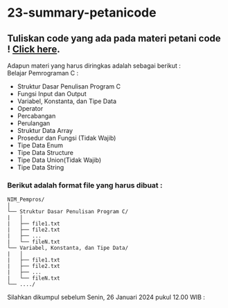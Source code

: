 # 23-summary-petanicode

## Tuliskan code yang ada pada materi petani code ! [Click here](https://www.petanikode.com/tutorial/c/).


Adapun materi yang harus diringkas adalah sebagai berikut :<br>
Belajar Pemrograman C :
    <ul>
        <li>Struktur Dasar Penulisan Program C</li>
        <li>Fungsi Input dan Output</li>
        <li>Variabel, Konstanta, dan Tipe Data</li>
        <li>Operator</li>
        <li>Percabangan</li>
        <li>Perulangan</li>
        <li>Struktur Data Array</li>
        <li>Prosedur dan Fungsi (Tidak Wajib)</li>
        <li>Tipe Data Enum</li>
        <li>Tipe Data Structure</li>
        <li>Tipe Data Union(Tidak Wajib)</li>
        <li>Tipe Data String</li>
    </ul>

<h3>Berikut adalah format file yang harus dibuat :</h3>

```
NIM_Pempros/
│
└── Struktur Dasar Penulisan Program C/
|   │
|   ├── file1.txt
|   ├── file2.txt
|   ├── ...
|   └── fileN.txt
└── Variabel, Konstanta, dan Tipe Data/
|   │
|   ├── file1.txt
|   ├── file2.txt
|   ├── ...
|   └── fileN.txt
└── ..../
```
Silahkan dikumpul sebelum Senin, 26 Januari 2024 pukul 12.00 WIB : 



